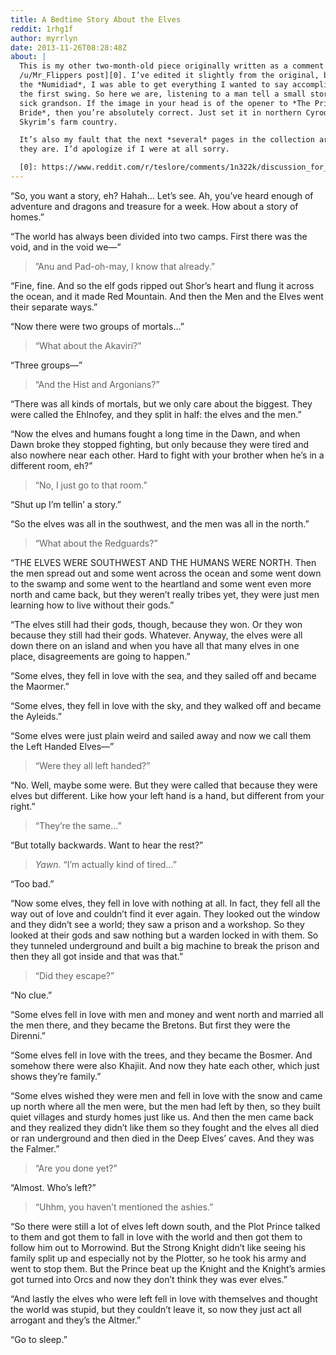 ```yaml
---
title: A Bedtime Story About the Elves
reddit: 1rhg1f
author: myrrlyn
date: 2013-11-26T08:28:48Z
about: |
  This is my other two-month-old piece originally written as a comment to [a
  /u/Mr_Flippers post][0]. I’ve edited it slightly from the original, but unlike
  the *Numidiad*, I was able to get everything I wanted to say accomplished on
  the first swing. So here we are, listening to a man tell a small story to his
  sick grandson. If the image in your head is of the opener to *The Princess
  Bride*, then you’re absolutely correct. Just set it in northern Cyrodiil, or
  Skyrim’s farm country.

  It’s also my fault that the next *several* pages in the collection are what
  they are. I’d apologize if I were at all sorry.

  [0]: https://www.reddit.com/r/teslore/comments/1n322k/discussion_for_the_community_leaving_the/
---
```


“So, you want a story, eh? Hahah… Let’s see. Ah, you’ve heard enough of
adventure and dragons and treasure for a week. How about a story of homes.”

“The world has always been divided into two camps. First there was the void, and
in the void we—”

> ”Anu and Pad-oh-may, I know that already.”

“Fine, fine. And so the elf gods ripped out Shor’s heart and flung it across the
ocean, and it made Red Mountain. And then the Men and the Elves went their
separate ways.”

“Now there were two groups of mortals…”

> “What about the Akaviri?”

“Three groups—”

> “And the Hist and Argonians?”

“There was all kinds of mortals, but we only care about the biggest. They were
called the Ehlnofey, and they split in half: the elves and the men.”

“Now the elves and humans fought a long time in the Dawn, and when Dawn broke
they stopped fighting, but only because they were tired and also nowhere near
each other. Hard to fight with your brother when he’s in a different room, eh?”

> “No, I just go to that room.”

“Shut up I’m tellin’ a story.”

“So the elves was all in the southwest, and the men was all in the north.”

> “What about the Redguards?”

“THE ELVES WERE SOUTHWEST AND THE HUMANS WERE NORTH. Then the men spread out and
some went across the ocean and some went down to the swamp and some went to the
heartland and some went even more north and came back, but they weren’t really
tribes yet, they were just men learning how to live without their gods.”

“The elves still had their gods, though, because they won. Or they won because
they still had their gods. Whatever. Anyway, the elves were all down there on an
island and when you have all that many elves in one place, disagreements are
going to happen.”

“Some elves, they fell in love with the sea, and they sailed off and became the
Maormer.”

“Some elves, they fell in love with the sky, and they walked off and became the
Ayleids.”

“Some elves were just plain weird and sailed away and now we call them the Left
Handed Elves—”

> “Were they all left handed?”

“No. Well, maybe some were. But they were called that because they were elves
but different. Like how your left hand is a hand, but different from your
right.”

> “They’re the same…”

“But totally backwards. Want to hear the rest?”

>*Yawn.* “I’m actually kind of tired…”

“Too bad.”

“Now some elves, they fell in love with nothing at all. In fact, they fell all
the way out of love and couldn’t find it ever again. They looked out the window
and they didn’t see a world; they saw a prison and a workshop. So they looked at
their gods and saw nothing but a warden locked in with them. So they tunneled
underground and built a big machine to break the prison and then they all got
inside and that was that.”

> “Did they escape?”

“No clue.”

“Some elves fell in love with men and money and went north and married all the
men there, and they became the Bretons. But first they were the Direnni.”

“Some elves fell in love with the trees, and they became the Bosmer. And somehow
there were also Khajiit. And now they hate each other, which just shows they’re
family.”

“Some elves wished they were men and fell in love with the snow and came up
north where all the men were, but the men had left by then, so they built quiet
villages and sturdy homes just like us. And then the men came back and they
realized they didn’t like them so they fought and the elves all died or ran
underground and then died in the Deep Elves’ caves. And they was the Falmer.”

> “Are you done yet?”

“Almost. Who’s left?”

> “Uhhm, you haven’t mentioned the ashies.”

“So there were still a lot of elves left down south, and the Plot Prince talked
to them and got them to fall in love with the world and then got them to follow
him out to Morrowind. But the Strong Knight didn’t like seeing his family split
up and especially not by the Plotter, so he took his army and went to stop them.
But the Prince beat up the Knight and the Knight’s armies got turned into Orcs
and now they don’t think they was ever elves.”

“And lastly the elves who were left fell in love with themselves and thought the
world was stupid, but they couldn’t leave it, so now they just act all arrogant
and they’s the Altmer.”

“Go to sleep.”
